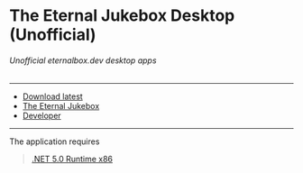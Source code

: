 #  The Eternal Jukebox Desktop (Unofficial) #
###### Unofficial eternalbox.dev desktop apps

---

 - [Download latest](https://github.com/Liis17/eternalbox.desktop.liis17/releases "GitHub Releases")
 - [The Eternal Jukebox](https://eternalbox.dev/ "Site")
 - [Developer](https://t.me/Li_is "Telegram")

---

The application requires
> [.NET 5.0 Runtime x86](https://dotnet.microsoft.com/download/dotnet/5.0/runtime/?utm_source=getdotnetcore&utm_medium=referral "download")
